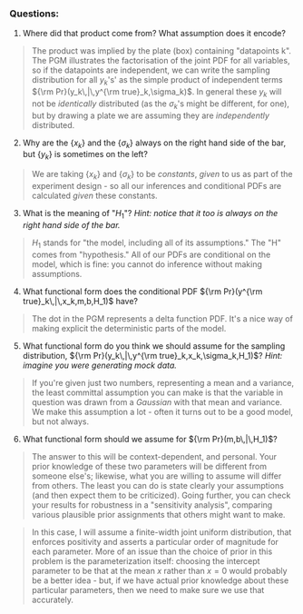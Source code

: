### Questions:

1. Where did that product come from? What assumption does it encode?

> The product was implied by the plate (box) containing "datapoints k". The PGM illustrates the factorisation of the joint PDF for
all variables, so if the datapoints are independent, we can write
the sampling distribution for all $y_k$'s' as the simple product
of independent terms ${\rm Pr}(y_k\,|\,y^{\rm true}_k,\sigma_k)$. In general these $y_k$ will not be *identically* distributed (as the
$\sigma_k$'s might be different, for one), but by drawing a plate we are  assuming they are *independently* distributed.


2. Why are the $\{x_k\}$ and the $\{\sigma_k\}$ always on the right hand side of the bar, but $\{y_k\}$ is sometimes on the left?

> We are taking $\{x_k\}$ and $\{\sigma_k\}$ to be *constants*, *given* to us as part of the experiment design - so all our inferences
and conditional PDFs are calculated *given* these constants.

3. What is the meaning of "$H_1$"? *Hint: notice that it too is always on the right hand side of the bar.*

> $H_1$ stands for "the model, including all of its assumptions."  The "H" comes from "hypothesis." All of our PDFs are conditional on the model, which is fine: you cannot do inference without making assumptions.

4. What functional form does the conditional PDF ${\rm Pr}(y^{\rm true}_k\,|\,x_k,m,b,H_1)$ have?

> The dot in the PGM represents a delta function PDF. It's a nice way of making explicit the deterministic parts of the model.

5. What functional form do you think we should assume for the sampling distribution, ${\rm Pr}(y_k\,|\,y^{\rm true}_k,x_k,\sigma_k,H_1)$? *Hint: imagine you were generating mock data.*

> If you're given just two numbers, representing a mean and a variance, the least committal assumption you can make is that the variable in question was drawn from a *Gaussian* with that mean and variance. We make this assumption a lot - often it turns out to be a good model, but not always.

6. What functional form should we assume for ${\rm Pr}(m,b\,|\,H_1)$?

> The answer to this will be context-dependent, and personal. Your prior knowledge of these two parameters will be different from someone
else's; likewise, what you are willing to assume will differ from others. The least you can do is state clearly your assumptions (and then expect them to be criticized). Going further, you can check your
results for robustness in a "sensitivity analysis", comparing various plausible prior assignments that others might want to make.

> In this case, I will assume a finite-width joint uniform distribution, that enforces positivity and asserts a particular order of magnitude for each parameter. More of an issue than the choice of prior in this problem is the parameterization itself: choosing the intercept parameter to be that at the mean $x$ rather than $x=0$ would probably be a better idea - but, if we have actual prior knowledge about these particular parameters, then we need to make sure we use that accurately.
